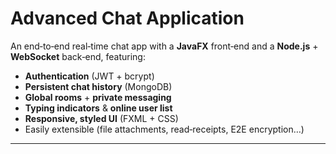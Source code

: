# Advanced Chat Application

An end‑to‑end real‑time chat app with a **JavaFX** front‑end and a **Node.js** + **WebSocket** back‑end, featuring:

- **Authentication** (JWT + bcrypt)
- **Persistent chat history** (MongoDB)
- **Global rooms** + **private messaging**
- **Typing indicators** & **online user list**
- **Responsive, styled UI** (FXML + CSS)
- Easily extensible (file attachments, read‑receipts, E2E encryption…)

---



